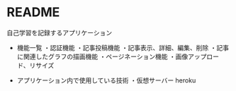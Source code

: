 # README

自己学習を記録するアプリケーション


* 機能一覧
  ・認証機能
  ・記事投稿機能
  ・記事表示、詳細、編集、削除
  ・記事に関連したグラフの描画機能
  ・ページネーション機能
  ・画像アップロード、リサイズ

* アプリケーション内で使用している技術
・仮想サーバー heroku

